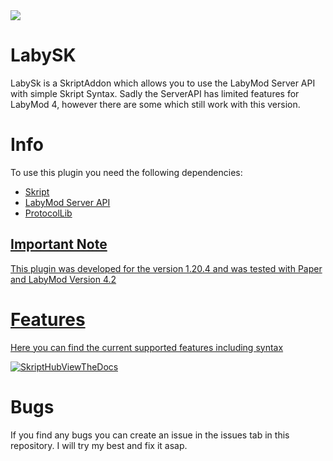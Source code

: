 <img src = https://i.imgur.com/6r6rHUF.png>

# LabySK

LabySk is a SkriptAddon which allows you to use the LabyMod Server API with simple Skript Syntax.
Sadly the ServerAPI has limited features for LabyMod 4, however there are some which still work with this version.

# Info

To use this plugin you need the following dependencies:

- <a href = https://github.com/SkriptLang>Skript
- <a href = https://github.com/LabyMod/labymod-server-api>LabyMod Server API
- <a href = https://github.com/dmulloy2/ProtocolLib>ProtocolLib

## Important Note
This plugin was developed for the version 1.20.4 and was tested with Paper and LabyMod Version 4.2

# Features

Here you can find the current supported features including syntax

[![SkriptHubViewTheDocs](http://skripthub.net/static/addon/ViewTheDocsButton.png)](http://skripthub.net/docs/?addon=LabySK)

# Bugs

If you find any bugs you can create an issue in the issues tab in this repository.
I will try my best and fix it asap.
